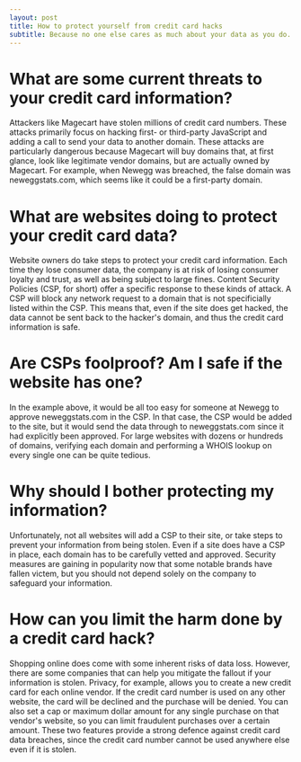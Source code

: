 ```yaml
---
layout: post
title: How to protect yourself from credit card hacks
subtitle: Because no one else cares as much about your data as you do.
---
```

# What are some current threats to your credit card information?
Attackers like Magecart have stolen millions of credit card numbers. These attacks primarily focus on hacking first- or third-party JavaScript and adding a call to send your data to another domain. These attacks are particularly dangerous because Magecart will buy domains that, at first glance, look like legitimate vendor domains, but are actually owned by Magecart. For example, when Newegg was breached, the false domain was neweggstats.com, which seems like it could be a first-party domain. 

# What are websites doing to protect your credit card data?
Website owners do take steps to protect your credit card information. Each time they lose consumer data, the company is at risk of losing consumer loyalty and trust, as well as being subject to large fines. Content Security Policies (CSP, for short) offer a specific response to these kinds of attack. A CSP will block any network request to a domain that is not specificially listed within the CSP. This means that, even if the site does get hacked, the data cannot be sent back to the hacker's domain, and thus the credit card information is safe. 

# Are CSPs foolproof? Am I safe if the website has one? 
In the example above, it would be all too easy for someone at Newegg to approve neweggstats.com in the CSP. In that case, the CSP would be added to the site, but it would send the data through to neweggstats.com since it had explicitly been approved. For large websites with dozens or hundreds of domains, verifying each domain and performing a WHOIS lookup on every single one can be quite tedious.

# Why should I bother protecting my information? 
Unfortunately, not all websites will add a CSP to their site, or take steps to prevent your information from being stolen. Even if a site does have a CSP in place, each domain has to be carefully vetted and approved. Security measures are gaining in popularity now that some notable brands have fallen victem, but you should not depend solely on the company to safeguard your information. 

# How can you limit the harm done by a credit card hack?
Shopping online does come with some inherent risks of data loss. However, there are some companies that can help you mitigate the fallout if your information is stolen. Privacy, for example, allows you to create a new credit card for each online vendor. If the credit card number is used on any other website, the card will be declined and the purchase will be denied. You can also set a cap or maximum dollar amount for any single purchase on that vendor's website, so you can limit fraudulent purchases over a certain amount. These two features provide a strong defence against credit card data breaches, since the credit card number cannot be used anywhere else even if it is stolen. 

<!-- Privacy.com -->
